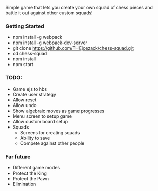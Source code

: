 Simple game that lets you create your own squad of chess pieces and battle it out against other custom squads!

### Getting Started
* npm install -g webpack
* npm install -g webpack-dev-server
* git clone https://github.com/THEjoezack/chess-squad.git
* cd chess-squad
* npm install
* npm start

### TODO:
* Game ejs to hbs
* Create user strategy
* Allow reset
* Allow undo
* Show algebraic moves as game progresses
* Menu screen to setup game
* Allow custom board setup
* Squads
  * Screens for creating squads
  * Ability to save
  * Compete against other people

### Far future
* Different game modes
 * Protect the King
 * Protect the Pawn
 * Elimination
